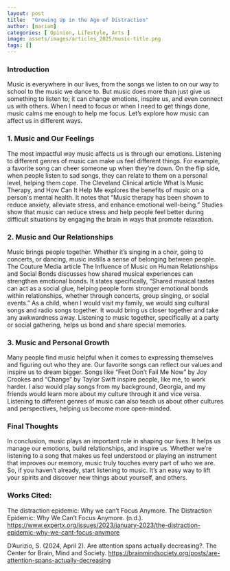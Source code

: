 ```yaml
---
layout: post
title:  "Growing Up in the Age of Distraction"
author: [mariam]
categories: [ Opinion, Lifestyle, Arts ]
image: assets/images/articles_2025/music-title.png
tags: []
---
```


### **Introduction**
Music is everywhere in our lives, from the songs we listen to on our way to school to the music we dance to. But music does more than just give us something to listen to; it can change emotions, inspire us, and even connect us with others. When I need to focus or when I need to get things done, music calms me enough to help me focus. Let’s explore how music can affect us in different ways.


### **1. Music and Our Feelings**
The most impactful way music affects us is through our emotions. Listening to different genres of music can make us feel different things. For example, a favorite song can cheer someone up when they’re down. On the flip side, when people listen to sad songs, they can relate to them on a personal level, helping them cope. The Cleveland Clinical article What Is Music Therapy, and How Can It Help Me explores the benefits of music on a person's mental health. It notes that “Music therapy has been shown to reduce anxiety, alleviate stress, and enhance emotional well-being.” Studies show that music can reduce stress and help people feel better during difficult situations by engaging the brain in ways that promote relaxation. 

### **2. Music and Our Relationships**
Music brings people together. Whether it’s singing in a choir, going to concerts, or dancing, music instills a sense of belonging between people. The Couture Media article The Influence of Music on Human Relationships and Social Bonds discusses how shared musical experiences can strengthen emotional bonds. It states specifically, “Shared musical tastes can act as a social glue, helping people form stronger emotional bonds within relationships, whether through concerts, group singing, or social events.” As a child, when I would visit my family, we would sing cultural songs and radio songs together. It would bring us closer together and take any awkwardness away. Listening to music together, specifically at a party or social gathering, helps us bond and share special memories.

### **3. Music and Personal Growth**
Many people find music helpful when it comes to expressing themselves and figuring out who they are. Our favorite songs can reflect our values and inspire us to dream bigger.  Songs like “Feet Don’t Fail Me Now” by Joy Crookes and “Change” by Taylor Swift inspire people, like me, to work harder. I also would play songs from my background, Georgia, and my friends would learn more about my culture through it and vice versa. Listening to different genres of music can also teach us about other cultures and perspectives, helping us become more open-minded. 

### **Final Thoughts**
In conclusion, music plays an important role in shaping our lives. It helps us manage our emotions, build relationships, and inspire us. Whether we’re listening to a song that makes us feel understood or playing an instrument that improves our memory, music truly touches every part of who we are. So, if you haven’t already, start listening to music. It’s an easy way to lift your spirits and discover new things about yourself, and others.

  

### Works Cited:

The distraction epidemic: Why we can’t Focus Anymore. The Distraction Epidemic: Why We Can’t Focus Anymore. (n.d.). https://www.expertx.org/issues/2023/january-2023/the-distraction-epidemic-why-we-cant-focus-anymore 

D’Aurizio, S. (2024, April 2). Are attention spans actually decreasing?. The Center for Brain, Mind and Society. https://brainmindsociety.org/posts/are-attention-spans-actually-decreasing  